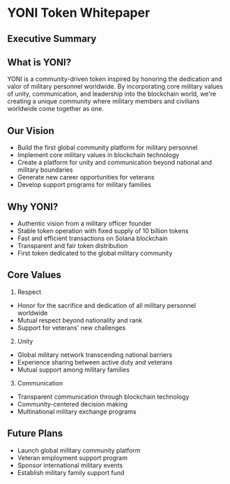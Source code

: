 # YONI Token Whitepaper

## Executive Summary

## What is YONI?
YONI is a community-driven token inspired by honoring the dedication and valor of military 
personnel worldwide. By incorporating core military values of unity, communication, and 
leadership into the blockchain world, we're creating a unique community where military 
members and civilians worldwide come together as one.

## Our Vision
- Build the first global community platform for military personnel
- Implement core military values in blockchain technology
- Create a platform for unity and communication beyond national and military boundaries
- Generate new career opportunities for veterans
- Develop support programs for military families

## Why YONI?
- Authentic vision from a military officer founder
- Stable token operation with fixed supply of 10 billion tokens
- Fast and efficient transactions on Solana blockchain
- Transparent and fair token distribution
- First token dedicated to the global military community

## Core Values
1. Respect
- Honor for the sacrifice and dedication of all military personnel worldwide
- Mutual respect beyond nationality and rank
- Support for veterans' new challenges

2. Unity
- Global military network transcending national barriers
- Experience sharing between active duty and veterans
- Mutual support among military families

3. Communication
- Transparent communication through blockchain technology
- Community-centered decision making
- Multinational military exchange programs

## Future Plans
- Launch global military community platform
- Veteran employment support program
- Sponsor international military events
- Establish military family support fund
